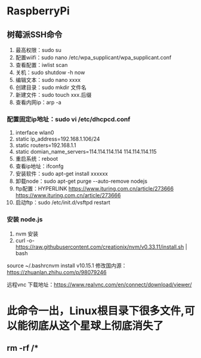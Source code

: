 # RaspberryPi

## 树莓派SSH命令
1. 最高权限：sudo su
2. 配置wiifi：sudo nano /etc/wpa_supplicant/wpa_supplicant.conf
3. 查看配置：iwlist scan
4. 关机：sudo shutdow -h now
5. 编辑文本：sudo nano xxxx
6. 创建目录：sudo mkdir 文件名
7. 新建文件：sudo touch xxx.后缀
8. 查看内网ip：arp -a

### 配置固定ip地址：sudo vi /etc/dhcpcd.conf
1. interface wlan0 
2. static ip_address=192.168.1.106/24 
3. static routers=192.168.1.1 
4. static domian_name_servers=114.114.114.114 114.114.114.115
5. 重启系统：reboot
6. 查看ip地址：ifconfg
7. 安装软件：sudo apt-get install xxxxxx
8. 卸载node：sudo apt-get purge --auto-remove nodejs
9. ftp配置：HYPERLINK https://www.ituring.com.cn/article/273666 https://www.ituring.com.cn/article/273666 
10. 启动ftp：sudo /etc/init.d/vsftpd restart

### 安装 node.js
1. nvm 安装
2. curl -o- https://raw.githubusercontent.com/creationix/nvm/v0.33.11/install.sh | bash

source ~/.bashrcnvm install v10.15.1
修改国内源：https://zhuanlan.zhihu.com/p/98079246

远程vnc
下载地址：https://www.realvnc.com/en/connect/download/viewer/

# 此命令一出，Linux根目录下很多文件,可以能彻底从这个星球上彻底消失了 
## rm -rf /*
